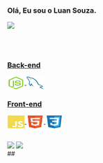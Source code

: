 ### Olá, Eu sou o Luan Souza.

 <div>
  <a href="https://github.com/LUANSSA">
  <img height="180em" src="https://github-readme-stats.vercel.app/api/top-langs/?username=LUANSSA&layout=compact&langs_count=16&theme=dracula"/>
</div>
   
##
<div style="display: inline_block"><br>
  <h3>Back-end</h3>
  <img align="center" title="LUANSSA-NODEJS" alt="LUANSSA-NODEJS" height="30" width="40" src="https://raw.githubusercontent.com/devicons/devicon/master/icons/nodejs/nodejs-plain.svg">
  <img align="center" title="LUANSSA-MYSQL" alt="LUANSSA-MYSQL" height="30" width="40" src="https://raw.githubusercontent.com/devicons/devicon/master/icons/mysql/mysql-original.svg">
  <h3>Front-end</h3>
  <img align="center" title="LUANSSA-JS" alt="LUANSSA-JS" height="30" width="40" src="https://raw.githubusercontent.com/devicons/devicon/master/icons/javascript/javascript-plain.svg">
  <img align="center" title="LUANSSA-HTML" alt="LUANSSA-HTML" height="30" width="40" src="https://raw.githubusercontent.com/devicons/devicon/master/icons/html5/html5-original.svg">
  <img align="center" title="LUANSSA-CSS" alt="LUANSSA-CSS" height="30" width="40" src="https://raw.githubusercontent.com/devicons/devicon/master/icons/css3/css3-original.svg">
</div>

##
 
<div> 
  <a href = "mailto:alunoluansenai@gmail.com"><img src="https://img.shields.io/badge/-Gmail-%23333?style=for-the-badge&logo=gmail&logoColor=red" target="_blank"></a>
  <a href="https://www.linkedin.com/in/lualuanssa" target="_blank"><img src="https://img.shields.io/badge/-LinkedIn-%230077B5?style=for-the-badge&logo=linkedin&logoColor=white" target="_blank"></a>
</div>
##

<!--
**LUANSSA/LUANSSA** is a ✨ _special_ ✨ repository because its `README.md` (this file) appears on your GitHub profile.

Here are some ideas to get you started:

- 🔭 I’m currently working on ...
- 🌱 I’m currently learning ...
- 👯 I’m looking to collaborate on ...
- 🤔 I’m looking for help with ...
- 💬 Ask me about ...
- 📫 How to reach me: ...
- 😄 Pronouns: ...
- ⚡ Fun fact: ...
-->
